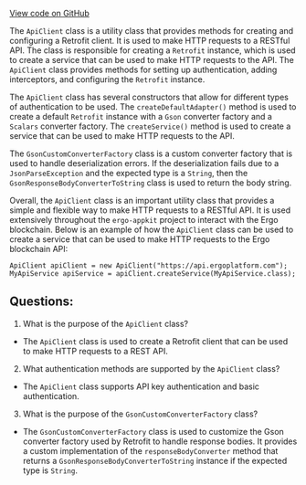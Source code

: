 [View code on GitHub](https://github.com/ergoplatform/ergo-appkit/java-client-generated/src/main/java/org/ergoplatform/restapi/client/ApiClient.java)

The `ApiClient` class is a utility class that provides methods for creating and configuring a Retrofit client. It is used to make HTTP requests to a RESTful API. The class is responsible for creating a `Retrofit` instance, which is used to create a service that can be used to make HTTP requests to the API. The `ApiClient` class provides methods for setting up authentication, adding interceptors, and configuring the `Retrofit` instance.

The `ApiClient` class has several constructors that allow for different types of authentication to be used. The `createDefaultAdapter()` method is used to create a default `Retrofit` instance with a `Gson` converter factory and a `Scalars` converter factory. The `createService()` method is used to create a service that can be used to make HTTP requests to the API.

The `GsonCustomConverterFactory` class is a custom converter factory that is used to handle deserialization errors. If the deserialization fails due to a `JsonParseException` and the expected type is a `String`, then the `GsonResponseBodyConverterToString` class is used to return the body string.

Overall, the `ApiClient` class is an important utility class that provides a simple and flexible way to make HTTP requests to a RESTful API. It is used extensively throughout the `ergo-appkit` project to interact with the Ergo blockchain. Below is an example of how the `ApiClient` class can be used to create a service that can be used to make HTTP requests to the Ergo blockchain API:

```
ApiClient apiClient = new ApiClient("https://api.ergoplatform.com");
MyApiService apiService = apiClient.createService(MyApiService.class);
```
## Questions: 
 1. What is the purpose of the `ApiClient` class?
- The `ApiClient` class is used to create a Retrofit client that can be used to make HTTP requests to a REST API.

2. What authentication methods are supported by the `ApiClient` class?
- The `ApiClient` class supports API key authentication and basic authentication.

3. What is the purpose of the `GsonCustomConverterFactory` class?
- The `GsonCustomConverterFactory` class is used to customize the Gson converter factory used by Retrofit to handle response bodies. It provides a custom implementation of the `responseBodyConverter` method that returns a `GsonResponseBodyConverterToString` instance if the expected type is `String`.
